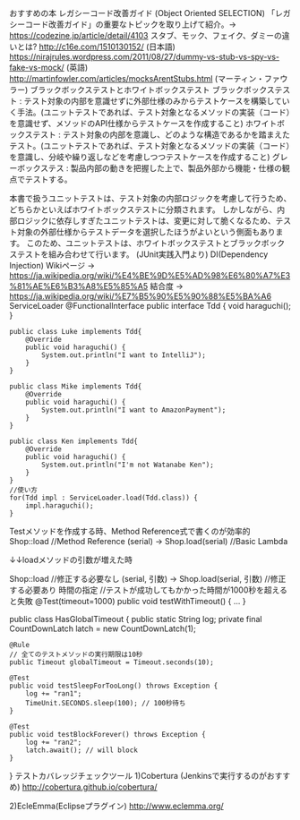 おすすめの本
レガシーコード改善ガイド (Object Oriented SELECTION)
「レガシーコード改善ガイド」の重要なトピックを取り上げて紹介。→ https://codezine.jp/article/detail/4103
スタブ、モック、フェイク、ダミーの違いとは?
http://c16e.com/1510130152/ (日本語)
https://nirajrules.wordpress.com/2011/08/27/dummy-vs-stub-vs-spy-vs-fake-vs-mock/ (英語)
http://martinfowler.com/articles/mocksArentStubs.html (マーティン・ファウラー)
ブラックボックステストとホワイトボックステスト
ブラックボックステスト : テスト対象の内部を意識せずに外部仕様のみからテストケースを構築していく手法。(ユニットテストであれば、テスト対象となるメソッドの実装（コード）を意識せず、メソッドのAPI仕様からテストケースを作成すること)
ホワイトボックステスト : テスト対象の内部を意識し、どのような構造であるかを踏まえたテスト。(ユニットテストであれば、テスト対象となるメソッドの実装（コード）を意識し、分岐や繰り返しなどを考慮しつつテストケースを作成すること)
グレーボックステス : 製品内部の動きを把握した上で、製品外部から機能・仕様の観点でテストする。

本書で扱うユニットテストは、テスト対象の内部ロジックを考慮して行うため、どちらかといえばホワイトボックステストに分類されます。
しかしながら、内部ロジックに依存しすぎたユニットテストは、変更に対して脆くなるため、テスト対象の外部仕様からテストデータを選択したほうがよいという側面もあります。
このため、ユニットテストは、ホワイトボックステストとブラックボックステストを組み合わせて行います。
(JUnit実践入門より)
DI(Dependency Injection)
Wikiページ → https://ja.wikipedia.org/wiki/%E4%BE%9D%E5%AD%98%E6%80%A7%E3%81%AE%E6%B3%A8%E5%85%A5
結合度 → https://ja.wikipedia.org/wiki/%E7%B5%90%E5%90%88%E5%BA%A6
ServiceLoader
    @FunctionalInterface
    public interface Tdd {
        void haraguchi();
    }
    
    public class Luke implements Tdd{
        @Override
        public void haraguchi() {
            System.out.println("I want to IntelliJ");
        }
    }

    public class Mike implements Tdd{
        @Override
        public void haraguchi() {
            System.out.println("I want to AmazonPayment");
        }
    }

    public class Ken implements Tdd{
        @Override
        public void haraguchi() {
            System.out.println("I'm not Watanabe Ken");
        }
    }
    //使い方
    for(Tdd impl : ServiceLoader.load(Tdd.class)) {
        impl.haraguchi();
    }
Testメソッドを作成する時、Method Reference式で書くのが効率的
Shop::load //Method Reference
(serial) -> Shop.load(serial) //Basic Lambda

↓↓loadメソッドの引数が増えた時

Shop::load //修正する必要なし
(serial, 引数) -> Shop.load(serial, 引数) //修正する必要あり
時間の指定
//テストが成功してもかかった時間が1000秒を超えると失敗
@Test(timeout=1000)
public void testWithTimeout() {
  ...
}


public class HasGlobalTimeout {
    public static String log;
    private final CountDownLatch latch = new CountDownLatch(1);

    @Rule
    // 全てのテストメソッドの実行期限は10秒
    public Timeout globalTimeout = Timeout.seconds(10); 

    @Test
    public void testSleepForTooLong() throws Exception {
        log += "ran1";
        TimeUnit.SECONDS.sleep(100); // 100秒待ち
    }

    @Test
    public void testBlockForever() throws Exception {
        log += "ran2";
        latch.await(); // will block 
    }
}
テストカバレッジチェックツール
1)Cobertura (Jenkinsで実行するのがおすすめ)
http://cobertura.github.io/cobertura/

2)EcleEmma(Eclipseプラグイン)
http://www.eclemma.org/


